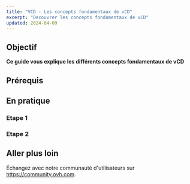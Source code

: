 ```yaml
---
title: "VCD - Les concepts fondamentaux de vCD"
excerpt: "Decouvrer les concepts fondamentaux de vCD"
updated: 2024-04-09
---
```

 
## Objectif
  
**Ce guide vous explique les différents concepts fondamentaux de vCD**
  
## Prérequis
  
## En pratique
  
### Etape 1
  
### Etape 2
  
## Aller plus loin
  
Échangez avec notre communauté d'utilisateurs sur <https://community.ovh.com>.